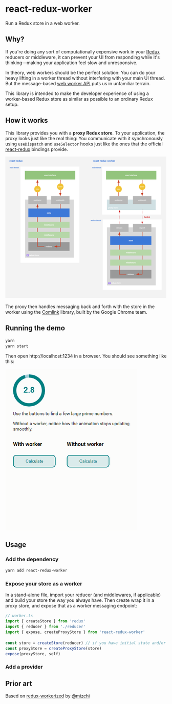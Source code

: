 # react-redux-worker

Run a Redux store in a web worker.

## Why?

If you're doing any sort of computationally expensive work in your [Redux](https://redux.js.org) reducers or middleware, it
can prevent your UI from responding while it's thinking&mdash;making your application feel slow and
unresponsive.

In theory, web workers should be the perfect solution: You can do your heavy lifting in a worker
thread without interfering with your main UI thread. But the message-based [web worker
API](https://redux.js.org) puts us in unfamiliar terrain.

This library is intended to make the developer experience of using a worker-based Redux store as
similar as possible to an ordinary Redux setup.

## How it works

This library provides you with a **proxy Redux store**. To your application, the proxy looks just
like the real thing: You communicate with it synchronously using `useDispatch` and `useSelector`
hooks just like the ones that the official [react-redux](https://github.com/reduxjs/react-redux)
bindings provide.

![diagram](./img/react-redux-worker.svg)

The proxy then handles messaging back and forth with the store in the worker using the
[Comlink](https://github.com/GoogleChromeLabs/comlink) library, built by the Google Chrome team.

## Running the demo

```bash
yarn
yarn start
```

Then open http://localhost:1234 in a browser. You should see something like this:

![demo](./img/worker-demo.gif)

## Usage

### Add the dependency

```bash
yarn add react-redux-worker
```

### Expose your store as a worker

In a stand-alone file, import your reducer (and middlewares, if applicable) and build your store the
way you always have. Then create wrap it in a proxy store, and expose that as a worker messaging endpoint:

```ts
// worker.ts
import { createStore } from 'redux'
import { reducer } from './reducer'
import { expose, createProxyStore } from 'react-redux-worker'

const store = createStore(reducer) // if you have initial state and/or middleware you can add them here as well
const proxyStore = createProxyStore(store)
expose(proxyStore, self)
```

### Add a provider

## Prior art

Based on [redux-workerized](https://github.com/mizchi/redux-workerized) by [@mizchi](https://github.com/mizchi/)

